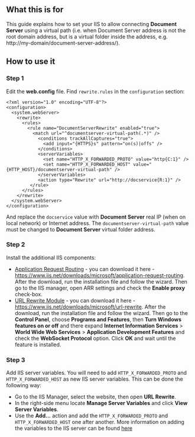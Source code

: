## What this is for
This guide explains how to set your IIS to allow connecting **Document Server** using a virtual path (i.e. when Document Server address is not the root domain address, but is a virtual folder inside the address, e.g. http://my-domain/document-server-address/).

## How to use it

### Step 1
Edit the **web.config** file. Find `rewrite.rules` in the `configuration` section:
```
<?xml version="1.0" encoding="UTF-8"?>
<configuration>
  <system.webServer>
    <rewrite>
      <rules>
        <rule name="DocumentServerRewrite" enabled="true">
          <match url="^documentserver-virtual-path(.*)" />
            <conditions trackAllCaptures="true">
              <add input="{HTTPS}s" pattern="on(s)|offs" />
            </conditions>
            <serverVariables>
              <set name="HTTP_X_FORWARDED_PROTO" value="http{C:1}" />
              <set name="HTTP_X_FORWARDED_HOST" value="{HTTP_HOST}/documentserver-virtual-path" />
            </serverVariables>
            <action type="Rewrite" url="http://docservice{R:1}" />
         </rule>
      </rules>
    </rewrite>
  </system.webServer>
</configuration>
```
And replace the `docservice` value with **Document Server** real IP (when on local network) or Internet address. The `documentserver-virtual-path` value must be changed to **Document Server** virtual folder address.

### Step 2
Install the additional IIS components:
* [Application Request Routing](https://www.iis.net/downloads/microsoft/application-request-routing) - you can download it here - https://www.iis.net/downloads/microsoft/application-request-routing. After the download, run the installation file and follow the wizard. Then go to the IIS manager, open ARR settings and check the **Enable proxy** check-box.
* [URL Rewrite Module](https://www.iis.net/downloads/microsoft/url-rewrite) - you can download it here - https://www.iis.net/downloads/microsoft/url-rewrite. After the download, run the installation file and follow the wizard. Then go to the **Control Panel**, choose **Programs and Features**, then **Turn Windows features on or off** and there expand **Internet Information Services** > **World Wide Web Services** > **Application Development Features** and check the **WebSocket Protocol** option. Click **OK** and wait until the feature is installed.

### Step 3
Add IIS server variables. You will need to add `HTTP_X_FORWARDED_PROTO` and `HTTP_X_FORWARDED_HOST` as new IIS server variables. This can be done the following way:
* Go to the IIS Manager, select the website, then open **URL Rewrite**.
* In the right-side menu locate **Manage Server Variables** and click **View Server Variables**.
* Use the **Add...** action and add the `HTTP_X_FORWARDED_PROTO` and `HTTP_X_FORWARDED_HOST` one after another.
More information on adding the variables to the IIS server can be found [here](https://www.iis.net/learn/extensions/url-rewrite-module/setting-http-request-headers-and-iis-server-variables)